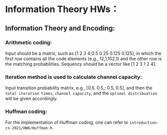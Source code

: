 # Information Theory HWs：
## Information Theory and Encoding:
### Arithmetic coding:
Input should be a matrix, such as [1 2 3 4;0.5 0.25 0.125 0.125], in which the first row contains all the code elements (e.g., 12,1,102,1) and the other row is the matching probabilities. Sequency should be a vector like [1 2 3 1 2 4].

### Iteration method is used to calculate channel capacity:
Input transition probability matrix, e.g., [0.5. 0.5,; 0.5, 0.5], and then the ``total iteration times``, ``channel capacity``, and the ``optimal distribuation`` will be given accordingly.

### Huffman coding:
For the implementation of Huffman coding, one can refer to ``introduction-cs-2021/HW6/Huffman.h``.
